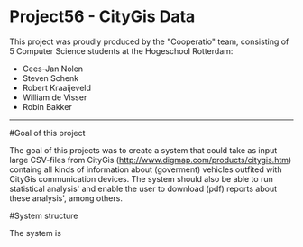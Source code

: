 # Project56 - CityGis Data 
This project was proudly produced by the "Cooperatio" team, consisting of 5 Computer Science students at the Hogeschool Rotterdam:

- Cees-Jan Nolen
- Steven Schenk
- Robert Kraaijeveld
- William de Visser
- Robin Bakker

_______________________________________________________

#Goal of this project

The goal of this projects was to create a system that could take as input large CSV-files from CityGis (http://www.digmap.com/products/citygis.htm)
containg all kinds of information about (goverment) vehicles outfited with CityGis communication devices. The system should also be able to
run statistical analysis' and enable the user to download (pdf) reports about these analysis', among others.

#System structure 

The system is


